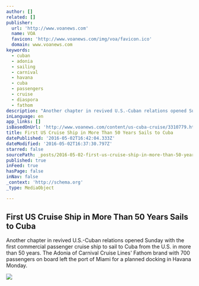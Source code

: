 ```yaml
---
author: []
related: []
publisher:
  url: 'http://www.voanews.com'
  name: VOA
  favicon: 'http://www.voanews.com/img/voa/favicon.ico'
  domain: www.voanews.com
keywords:
  - cuban
  - adonia
  - sailing
  - carnival
  - havana
  - cuba
  - passengers
  - cruise
  - diaspora
  - fathom
description: "Another chapter in revived U.S.-Cuban relations opened Sunday with the first commercial passenger cruise ship to sail to Cuba from the U.S. in more than 50 years. The Adonia of Carnival Cruise Lines' Fathom brand with 700 passengers on board left the port of Miami for a planned docking in Havana Monday."
inLanguage: en
app_links: []
isBasedOnUrl: 'http://www.voanews.com/content/us-cuba-cruise/3310779.html'
title: First US Cruise Ship in More Than 50 Years Sails to Cuba
datePublished: '2016-05-02T16:42:04.333Z'
dateModified: '2016-05-02T16:37:30.797Z'
starred: false
sourcePath: _posts/2016-05-02-first-us-cruise-ship-in-more-than-50-years-sails-to-cuba.md
published: true
inFeed: true
hasPage: false
inNav: false
_context: 'http://schema.org'
_type: MediaObject

---
```

<article style=""><h1>First US Cruise Ship in More Than 50 Years Sails to Cuba</h1><p>Another chapter in revived U.S.-Cuban relations opened Sunday with the first commercial passenger cruise ship to sail to Cuba from the U.S. in more than 50 years. The Adonia of Carnival Cruise Lines' Fathom brand with 700 passengers on board left the port of Miami for a planned docking in Havana Monday.</p><img src="http://gdb.voanews.com/073D4CF3-9CB4-42BB-9904-83251C75D10F_mw1024_mh1024_s.jpg" /></article>